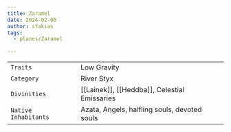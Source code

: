 ```yaml
---
title: Zaramel
date: 2024-02-06
author: sfakias
tags:
  - planes/Zaramel

---
```

| | |
| --- | --- |
| `Traits` | Low Gravity |
| `Category` | River Styx |
| `Divinities` | [[Lainek]], [[Heddba]], Celestial Emissaries |
| `Native Inhabitants` | Azata, Angels, halfling souls, devoted souls |
